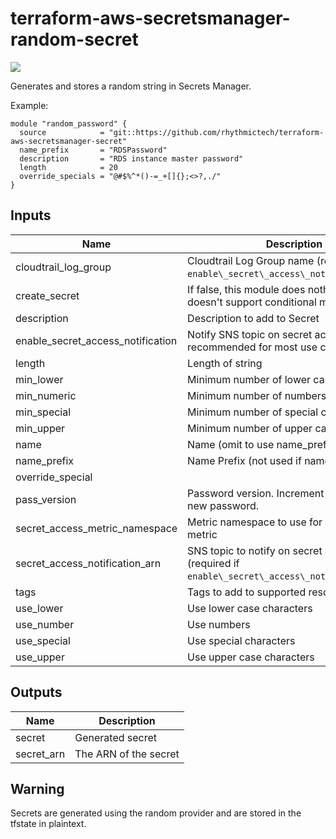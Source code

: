 # terraform-aws-secretsmanager-random-secret

[![](https://github.com/rhythmictech/terraform-aws-secretsmanager-random-secret/workflows/check/badge.svg)](https://github.com/rhythmictech/terraform-aws-secretsmanager-random-secret/actions)

Generates and stores a random string in Secrets Manager.

Example:

```
module "random_password" {
  source            = "git::https://github.com/rhythmictech/terraform-aws-secretsmanager-secret"
  name_prefix       = "RDSPassword"
  description       = "RDS instance master password"
  length            = 20
  override_specials = "@#$%^*()-=_+[]{};<>?,./"
}
```

<!-- BEGINNING OF PRE-COMMIT-TERRAFORM DOCS HOOK -->
## Inputs

| Name | Description | Type | Default | Required |
|------|-------------|:----:|:-----:|:-----:|
| cloudtrail\_log\_group | Cloudtrail Log Group name \(required if `enable\_secret\_access\_notification=true`\) | string | `"change_me"` | no |
| create\_secret | If false, this module does nothing \(since tf doesn't support conditional modules\) | bool | `"true"` | no |
| description | Description to add to Secret | string | `""` | no |
| enable\_secret\_access\_notification | Notify SNS topic on secret access \(not recommended for most use cases\) | bool | `"false"` | no |
| length | Length of string | number | n/a | yes |
| min\_lower | Minimum number of lower case characters | number | `"0"` | no |
| min\_numeric | Minimum number of numbers | number | `"0"` | no |
| min\_special | Minimum number of special characters | number | `"0"` | no |
| min\_upper | Minimum number of upper case characters | number | `"0"` | no |
| name | Name \(omit to use name\_prefix\) | string | `""` | no |
| name\_prefix | Name Prefix \(not used if name specified\) | string | `"terraform"` | no |
| override\_special |  | string | `""` | no |
| pass\_version | Password version. Increment this to trigger a new password. | number | `"1"` | no |
| secret\_access\_metric\_namespace | Metric namespace to use for CloudWatch metric | string | `"SecretsManager"` | no |
| secret\_access\_notification\_arn | SNS topic to notify on secret access \(required if `enable\_secret\_access\_notification=true`\) | string | `""` | no |
| tags | Tags to add to supported resources | map(string) | `{}` | no |
| use\_lower | Use lower case  characters | bool | `"true"` | no |
| use\_number | Use numbers | bool | `"true"` | no |
| use\_special | Use special characters | bool | `"true"` | no |
| use\_upper | Use upper case characters | bool | `"true"` | no |

## Outputs

| Name | Description |
|------|-------------|
| secret | Generated secret |
| secret\_arn | The ARN of the secret |

<!-- END OF PRE-COMMIT-TERRAFORM DOCS HOOK -->

## Warning
Secrets are generated using the random provider and are stored in the tfstate in plaintext.
